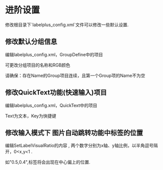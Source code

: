 # 进阶设置

修改根目录下\`labelplus\_config.xml\`文件可以修改一些默认设置.

## 修改默认分组信息

编辑labelplus\_config.xml，GroupDefine中的项目

可更改分组项目的名称和RGB颜色

请确保：存在Name的Group项目连续，且第一个Group项的Name不为空

## 修改QuickText功能\(快速输入\)项目

编辑labelplus\_config.xml，QuickText中的项目

Text为文本，Key为快捷键

## 修改输入模式下 图片自动跳转功能中标签的位置

编辑SetLabelVisualRatio的内容 , 两个数字分别为x轴、y轴比例，以半角逗号隔开，0&lt;x,y&lt;1 .

如"0.5,0.4",标签将会出现在中心偏上的位置.

